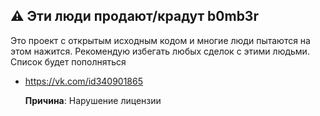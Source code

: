 ## ⚠️ Эти люди продают/крадут b0mb3r
Это проект с открытым исходным кодом и многие люди пытаются на этом нажится. Рекомендую избегать любых сделок с этими людьми. Список будет пополняться
 - https://vk.com/id340901865
 
   **Причина**: Нарушение лицензии
